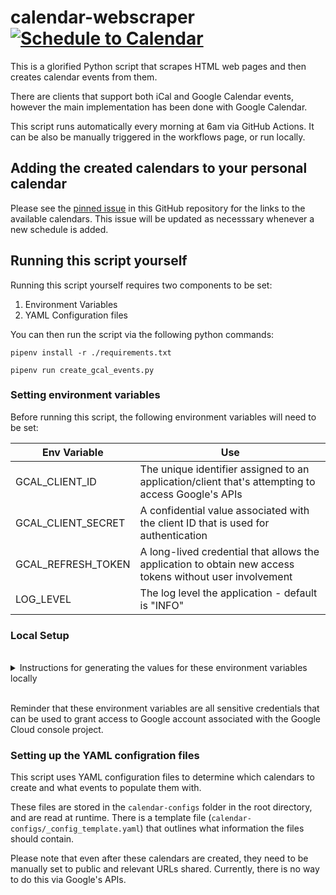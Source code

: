 # calendar-webscraper [![Schedule to Calendar](https://github.com/hrmnfng/calendar-webscraper/actions/workflows/execute-script.yml/badge.svg?branch=main)](https://github.com/hrmnfng/calendar-webscraper/actions/workflows/execute-script.yml?query=branch%3Amain)

This is a glorified Python script that scrapes HTML web pages and then creates calendar events from them.

There are clients that support both iCal and Google Calendar events, however the main implementation has been done with Google Calendar.

This script runs automatically every morning at 6am via GitHub Actions. It can be also be manually triggered in the workflows page, or run locally.

## Adding the created calendars to your personal calendar

Please see the [pinned issue](https://github.com/hrmnfng/calendar-webscraper/issues/13) in this GitHub repository for the links to the available calendars. This issue will be updated as necesssary whenever a new schedule is added.

## Running this script yourself

Running this script yourself requires two components to be set:

1. Environment Variables
2. YAML Configuration files

You can then run the script via the following python commands:

```shell
pipenv install -r ./requirements.txt

pipenv run create_gcal_events.py
```

### Setting environment variables

Before running this script, the following environment variables will need to be set:

| Env Variable       | Use                                                                                                      |
| ------------------ | -------------------------------------------------------------------------------------------------------- |
| GCAL_CLIENT_ID     | The unique identifier assigned to an application/client that's attempting to access Google's APIs        |
| GCAL_CLIENT_SECRET | A confidential value associated with the client ID that is used for authentication                       |
| GCAL_REFRESH_TOKEN | A long-lived credential that allows the application to obtain new access tokens without user involvement |
| LOG_LEVEL          | The log level the application - default is "INFO"                                                        |

### Local Setup

<br>
<details>
<summary>Instructions for generating the values for these environment variables locally</summary>

1. Clone down this repository
2. If you don't have one already, create a new project in the Google Cloud console (you may need to sign up - note that Refresh tokens for projects with "Publishing Status" set to `Testing` will expire in 7 days)
3. In that project, navigate to `APIs & Services` > `Credentials` in the left hand menu
4. Generate a new `OAuth Client ID` by clicking on `CREATE CREDENTIALS` in the top bar
    1. Set the Application Type to `Desktop app`
    2. Set the name to whatever you'd like
    3. Click `CREATE` button to proceed
5. When the dialogue box confirming credential creation appears, click on the `DOWNLOAD.JSON`button at the bottom
6. Rename this file to `credentials.json` and add it to the root directory of this repository
7. Run `libs\google_cal_client.py` directly to generate your token credentials (you may uncomment out the print statements at the bottom for easier access)
8. Once you have saved these values as the above environment variables, you are free to delete the `credentials.json` file

</details>
<br>

Reminder that these environment variables are all sensitive credentials that can be used to grant access to Google account associated with the Google Cloud console project.

### Setting up the YAML configration files

This script uses YAML configuration files to determine which calendars to create and what events to populate them with.

These files are stored in the `calendar-configs` folder in the root directory, and are read at runtime. There is a template file (`calendar-configs/_config_template.yaml`) that outlines what information the files should contain.

Please note that even after these calendars are created, they need to be manually set to public and relevant URLs shared. Currently, there is no way to do this via Google's APIs.
